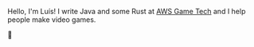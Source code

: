 Hello, I'm Luís! I write Java and some Rust at [AWS Game Tech](https://aws.amazon.com/gametech/) and I help people make video games.

🖖
